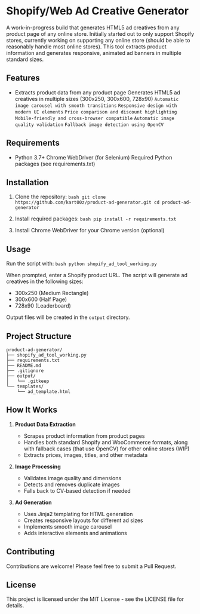 # Shopify/Web Ad Creative Generator
A work-in-progress build that generates HTML5 ad creatives from any product page of any online store. Initially started out to only support Shopify stores, currently working on supporting any online store (should be able to reasonably handle most online stores). This tool extracts product information and generates responsive, animated ad banners in multiple standard sizes.
## Features
- Extracts product data from any product page
 Generates HTML5 ad creatives in multiple sizes (300x250, 300x600, 728x90)
 `Automatic image carousel with smooth transitions`
 `Responsive design with modern UI elements`
 `Price comparison and discount highlighting`
 `Mobile-friendly and cross-browser compatible`
 `Automatic image quality validation`
 `Fallback image detection using OpenCV`
## Requirements
- Python 3.7+
 Chrome WebDriver (for Selenium)
 Required Python packages (see requirements.txt)
## Installation
1. Clone the repository:
`bash
git clone https://github.com/kart00z/product-ad-generator.git
cd product-ad-generator`

2. Install required packages:
`bash
pip install -r requirements.txt`

3. Install Chrome WebDriver for your Chrome version (optional)

## Usage

Run the script with:
`bash
python shopify_ad_tool_working.py`

When prompted, enter a Shopify product URL. The script will generate ad creatives in the following sizes:
- 300x250 (Medium Rectangle)
- 300x600 (Half Page)
- 728x90 (Leaderboard)

Output files will be created in the `output` directory.

## Project Structure
```
product-ad-generator/
├── shopify_ad_tool_working.py    
├── requirements.txt              
├── README.md                     
├── .gitignore                   
├── output/                      
│   └── .gitkeep
└── templates/                   
    └── ad_template.html        
```


## How It Works

1. **Product Data Extraction**
   - Scrapes product information from product pages
   - Handles both standard Shopify and WooCommerce formats, along with fallback cases (that use OpenCV) for other online stores (WIP)
   - Extracts prices, images, titles, and other metadata

2. **Image Processing**
   - Validates image quality and dimensions
   - Detects and removes duplicate images
   - Falls back to CV-based detection if needed

3. **Ad Generation**
   - Uses Jinja2 templating for HTML generation
   - Creates responsive layouts for different ad sizes
   - Implements smooth image carousel
   - Adds interactive elements and animations

## Contributing

Contributions are welcome! Please feel free to submit a Pull Request.

## License

This project is licensed under the MIT License - see the LICENSE file for details.
